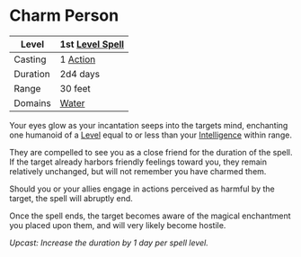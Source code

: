 # Charm Person

| Level    | 1st [Level Spell](../../../Spell%20Level.md)                                           |
| -------- | --------------------------------------------------- |
| Casting  | 1 [Action](../../../../Game%20Procedures/Action.md) |
| Duration | 2d4 days                                            |
| Range    | 30 feet                                             |
| Domains  | [Water](../../../Spell%20Domains/Water.md)          |

Your eyes glow as your incantation seeps into the targets mind, enchanting one humanoid of a [Level](../../../../Player%20Characters/Derived%20Statistics/Level.md) equal to or less than your [Intelligence](../../../../Player%20Characters/Chosen%20Statistics/Intelligence.md) within range.

They are compelled to see you as a close friend for the duration of the spell. If the target already harbors friendly feelings toward you, they remain relatively unchanged, but will not remember you have charmed them. 

Should you or your allies engage in actions perceived as harmful by the target, the spell will abruptly end. 

Once the spell ends, the target becomes aware of the magical enchantment you placed upon them, and will very likely become hostile.

*Upcast: Increase the duration by 1 day per spell level.*